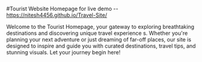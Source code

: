 #Tourist Website Homepage 
for live demo --https://nitesh4456.github.io/Travel-Site/

Welcome to the Tourist Homepage, your gateway to exploring breathtaking destinations and discovering unique travel experience
s. Whether you're planning your next adventure or just dreaming of far-off places, our site is designed to inspire and guide you with curated destinations, travel tips, and stunning visuals. Let your journey begin here!

